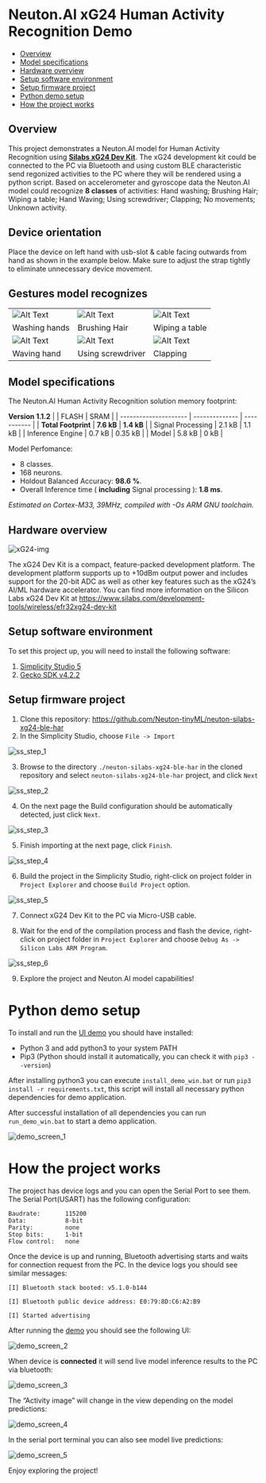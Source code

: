 # Neuton.AI xG24 Human Activity Recognition Demo

- [Overview](#overview)
- [Model specifications](#model-spec)
- [Hardware overview](#hw-overview)
- [Setup software environment](#setup-sw-env)
- [Setup firmware project](#setup-fw-proj)
- [Python demo setup](#setup-py-demo)
- [How the project works](#how-works)


## Overview <div id='overview'/>

This project demonstrates a Neuton.AI model for Human Activity Recognition using [__Silabs xG24 Dev Kit__](https://www.silabs.com/development-tools/wireless/efr32xg24-dev-kit?tab=overview). The xG24 development kit could be connected to the PC via Bluetooth and using custom BLE characteristic send regonized activities to the PC where they will be rendered using a python script. Based on accelerometer and gyroscope data the Neuton.AI model could recognize __8 classes__ of activities: Hand washing; Brushing Hair; Wiping a table; Hand Waving; Using screwdriver; Clapping; No movements; Unknown activity.

## Device orientation

Place the device on left hand with usb-slot & cable facing outwards from hand as shown in the example below. Make sure to adjust the strap tightly to eliminate unnecessary device movement.

## Gestures model recognizes

|                                       |                                        |                                               |
| ------------------------------------- | -------------------------------------- | --------------------------------------------- |
| ![Alt Text](assets/gif/washing_hands.gif) | ![Alt Text](assets/gif/brushing_hair.gif) | ![Alt Text](assets/gif/wiping_table.gif) |
| Washing hands                         |  Brushing Hair                         |    Wiping a table                        |
|![Alt Text](assets/gif/waving.gif)| ![Alt Text](assets/gif/screwdriver.gif)  | ![Alt Text](assets/gif/clapping.gif) |
| Waving hand                           | Using screwdriver                      |      Clapping               |



## Model specifications <div id='model-spec'/>

The Neuton.AI Human Activity Recognition solution memory footprint:

__Version 1.1.2__
|                       |    FLASH       |   SRAM      |
| --------------------- | -------------- | ----------- |
| __Total Footprint__   | __7.6 kB__     | __1.4 kB__  |
| Signal Processing     | 2.1 kB         | 1.1 kB    |
| Inference Engine      | 0.7 kB         | 0.35 kB    |
| Model                 | 5.8 kB         | 0 kB        |

Model Perfomance:
+ 8 classes.
+ 168 neurons.
+ Holdout Balanced Accuracy: __98.6 %__.
+ Overall Inference time ( __including__ Signal processing ): __1.8 ms__.

*Estimated on Cortex-M33, 39MHz, compiled with -Os ARM GNU toolchain.*

## Hardware overview <div id='hw-overview'/>

![xG24-img](resources/xg24-kit.webp)

The xG24 Dev Kit is a compact, feature-packed development platform. The development platform supports up to +10dBm output power and includes support for the 20-bit ADC as well as other key features such as the xG24’s AI/ML hardware accelerator. You can find more information on the Silicon Labs xG24 Dev Kit at https://www.silabs.com/development-tools/wireless/efr32xg24-dev-kit

## Setup software environment <div id='setup-sw-env'/>

To set this project up, you will need to install the following software:
1. [Simplicity Studio 5](https://www.silabs.com/developers/simplicity-studio)
2. [Gecko SDK v4.2.2](https://github.com/SiliconLabs/gecko_sdk)

## Setup firmware project <div id='setup-fw-proj'/>

1. Clone this repository: https://github.com/Neuton-tinyML/neuton-silabs-xg24-ble-har
2. In the Simplicity Studio, choose `File -> Import`

![ss_step_1](resources/simplicity_studio_1.png)

3. Browse to the directory `./neuton-silabs-xg24-ble-har` in the cloned repository and select `neuton-silabs-xg24-ble-har` project, and click `Next`

![ss_step_2](resources/simplicity_studio_2.png)

4. On the next page the Build configuration should be automatically detected, just click `Next`.

![ss_step_3](resources/simplicity_studio_3.png)

5. Finish importing at the next page, click `Finish`.

![ss_step_4](resources/simplicity_studio_4.png)

6. Build the project in the Simplicity Studio, right-click on project folder in `Project Explorer` and choose `Build Project` option.

![ss_step_5](resources/simplicity_studio_5.png)

7. Connect xG24 Dev Kit to the PC via Micro-USB cable.

8. Wait for the end of the compilation process and flash the device, right-click on project folder in `Project Explorer` and choose `Debug As -> Silicon Labs ARM Program`.

![ss_step_6](resources/simplicity_studio_6.png)

9. Explore the project and Neuton.AI model capabilities!

# Python demo setup <div id='setup-py-demo'/>

To install and run the [UI demo](demo/README.md) you should have installed:

+ Python 3 and add python3 to your system PATH
+ Pip3 (Python should install it automatically, you can check it with `pip3 --version`)

After installing python3 you can execute `install_demo_win.bat` or run `pip3 install -r requirements.txt`, this script will install
all necessary python dependencies for demo application.

After successful installation of all dependencies you can run `run_demo_win.bat` to
start a demo application.

![demo_screen_1](resources/demo_1.png)

# How the project works <div id='how-works'/>

The project has device logs and you can open the Serial Port to see them. The Serial Port(USART) has the following configuration:

```
Baudrate:       115200
Data:           8-bit
Parity:         none
Stop bits:      1-bit
Flow control:   none
```
Once the device is up and running, Bluetooth advertising starts and waits for connection request from the PC. In the device logs you should see similar messages:

```
[I] Bluetooth stack booted: v5.1.0-b144

[I] Bluetooth public device address: E0:79:8D:C6:A2:B9

[I] Started advertising
```

After running the [demo](demo/uiapp_ble.py) you should see the following UI:

![demo_screen_2](resources/demo_2.png)

When device is **connected** it will send live model inference results to the PC via bluetooth:

![demo_screen_3](resources/demo_3.png)

The “Activity image” will change in the view depending on the model predictions:

![demo_screen_4](resources/demo_4.png)

In the serial port terminal you can also see model live predictions:

![demo_screen_5](resources/demo_5.png)

Enjoy exploring the project!